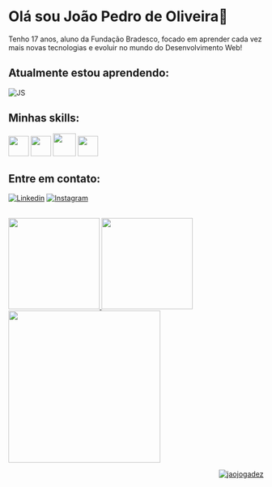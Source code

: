 # Olá sou João Pedro de Oliveira👋
Tenho 17 anos, aluno da Fundação Bradesco, focado em aprender cada vez mais novas tecnologias e evoluir no mundo do Desenvolvimento Web! <br>
## Atualmente estou aprendendo: <br>
![JS](https://img.shields.io/badge/JavaScript-F7DF1E?style=for-the-badge&logo=javascript&logoColor=black) <br>

## Minhas skills: <br>
<span>
  <img loading="lazy" src="https://cdn.jsdelivr.net/gh/devicons/devicon@latest/icons/html5/html5-original.svg" width="40" height="40" />       
  <img loading="lazy" src="https://cdn.jsdelivr.net/gh/devicons/devicon@latest/icons/css3/css3-original.svg" width="40" height="40" />
  <img loading="lazy" src="https://cdn.jsdelivr.net/gh/devicons/devicon@latest/icons/bootstrap/bootstrap-original.svg" width="45" height="45" />
  <img src="https://cdn.jsdelivr.net/gh/devicons/devicon@latest/icons/git/git-original.svg" width="40" height="40"/>

  
 <!-- <img loading="lazy" src="https://cdn.jsdelivr.net/gh/devicons/devicon@latest/icons/javascript/javascript-original.svg" width="40" height="40"  />  -->      
</span>
<!--
![BS](https://img.shields.io/badge/CSS3-1572B6?style=for-the-badge&logo=css3&logoColor=white)
![JS](https://img.shields.io/badge/HTML5-E34F26?style=for-the-badge&logo=html5&logoColor=white) <br> -->

## Entre em contato: <br>
  [![Linkedin](https://img.shields.io/badge/LinkedIn-0077B5?style=for-the-badge&logo=linkedin&logoColor=white)](https://www.linkedin.com/in/jo%C3%A3o-pedro-oliveira-b86b0b293/)
  [![Instagram](https://img.shields.io/badge/Instagram-E4405F?style=for-the-badge&logo=instagram&logoColor=white)](https://www.instagram.com/jao_oliviera/)
  <!--[![Github](	https://img.shields.io/badge/GitHub-100000?style=for-the-badge&logo=github&logoColor=white)](https://github.com/jaojogadez)-->
<br>

<div>
<a href="https://github.com/jaojogadez">
<img loading="lazy" height="180em" src="https://github-readme-stats.vercel.app/api/top-langs/?username=jaojogadez&layout=compact&langs_count=7&theme=dark"/>
<img loading="lazy" height="180em" src="https://github-readme-stats.vercel.app/api?username=jaojogadez&show_icons=true&theme=dark&include_all_commits=true&count_private=true"/>
<img loading="lazy" width="300" src="https://i.pinimg.com/originals/03/bb/b1/03bbb179ac595ff87e17820bb2ac16de.gif">
</div>

<p align="right"> <img src="https://komarev.com/ghpvc/?username=jaojogadez&label=Profile%20views&color=0e75b6&style=flat" alt="jaojogadez" /> </p>
<!--
![Snake animation](https://github.com/jaojogadez/jaojogadez/blob/output/github-contribution-grid-snake.svg) testes teste
-->
